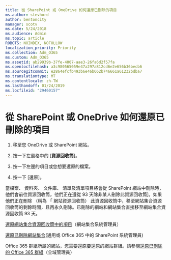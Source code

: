 ```yaml
---
title: 從 SharePoint 或 OneDrive 如何還原已刪除的項目
ms.author: stevhord
author: bentoncity
manager: scotv
ms.date: 5/24/2018
ms.audience: Admin
ms.topic: article
ROBOTS: NOINDEX, NOFOLLOW
localization_priority: Priority
ms.collection: Adm_O365
ms.custom: Adm_O365
ms.assetid: ab29939b-37fe-4007-aae3-26fa6d2f57fa
ms.openlocfilehash: a3c980565059e47a297a812cd6e2e656b36becb6
ms.sourcegitcommit: e2864efcfb493b6e46b662b746661a61232bdba7
ms.translationtype: MT
ms.contentlocale: zh-TW
ms.lasthandoff: 01/24/2019
ms.locfileid: "29460157"
---
```

# <a name="restore-deleted-items-from-sharepoint-or-onedrive"></a>從 SharePoint 或 OneDrive 如何還原已刪除的項目

1. 移至您 OneDrive 或 SharePoint 網站。
    
2. 按一下左窗格中的 [**資源回收筒**]。 
    
3. 按一下左邊的項目或您想要還原的檔案。
    
4. 按一下 [還原]。 
    
當檔案、 資料夾、 文件庫、 清單及清單項目將會從 SharePoint 網站中刪除時，他們會前往資源回收筒，他們正在遵從 93 天除非某人刪除此資源回收筒]。如果他們正在刪除 （稱為 「 網站資源回收筒） 此資源回收筒中，移至網站集合資源回收筒的剩餘時間，且再永久刪除。已刪除的網站和網站集合直接移至網站集合資源回收筒 93 天。
  
[還原網站集合資源回收筒中的項目](https://go.microsoft.com/fwlink/?linkid=867800)（網站集合系統管理員） 
  
[還原已刪除網站集合](https://go.microsoft.com/fwlink/?linkid=867660)(通用或 Office 365 中的 SharePoint 系統管理員) 
  
Office 365 群組所屬的網站，您需要還原要還原的網站群組。請參閱[還原已刪除的 Office 365 群組](https://go.microsoft.com/fwlink/?linkid=867802)（全域管理員） 
  

